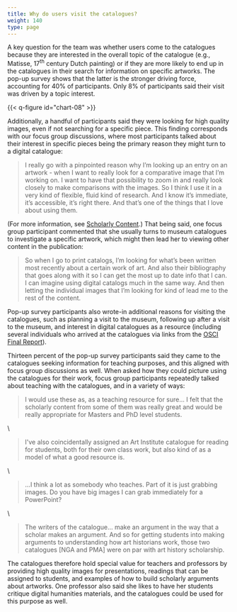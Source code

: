 ```yaml
---
title: Why do users visit the catalogues?
weight: 140
type: page
---
```


A key question for the team was whether users come to the catalogues because they are interested in the overall topic of the catalogue (e.g., Matisse, 17<sup>th</sup> century Dutch painting) or if they are more likely to end up in the catalogues in their search for information on specific artworks. The pop-up survey shows that the latter is the stronger driving force, accounting for 40% of participants. Only 8% of participants said their visit was driven by a topic interest.

{{< q-figure id="chart-08" >}}

Additionally, a handful of participants said they were looking for high quality images, even if not searching for a specific piece. This finding corresponds with our focus group discussions, where most participants talked about their interest in specific pieces being the primary reason they might turn to a digital catalogue:

> I really go with a pinpointed reason why I’m looking up an entry on an artwork - when I want to really look for a comparative image that I’m working on. I want to have that possibility to zoom in and really look closely to make comparisons with the images. So I think I use it in a very kind of flexible, fluid kind of research. And I know it’s immediate, it’s accessible, it’s right there. And that’s one of the things that I love about using them.

(For more information, see [Scholarly Content](/scholarly-content/utility/).) That being said, one focus group participant commented that she usually turns to museum catalogues to investigate a specific artwork, which might then lead her to viewing other content in the publication:

> So when I go to print catalogs, I’m looking for what’s been written most recently about a certain work of art. And also their bibliography that goes along with it so I can get the most up to date info that I can. I can imagine using digital catalogs much in the same way. And then letting the individual images that I’m looking for kind of lead me to the rest of the content.

Pop-up survey participants also wrote-in additional reasons for visiting the catalogues, such as planning a visit to the museum, following up after a visit to the museum, and interest in digital catalogues as a resource (including several individuals who arrived at the catalogues via links from the [OSCI Final Report](https://www.getty.edu/publications/osci-report/)).

Thirteen percent of the pop-up survey participants said they came to the catalogues seeking information for teaching purposes, and this aligned with focus group discussions as well. When asked how they could picture using the catalogues for their work, focus group participants repeatedly talked about teaching with the catalogues, and in a variety of ways:

> I would use these as, as a teaching resource for sure... I felt that the scholarly content from some of them was really great and would be really appropriate for Masters and PhD level students.

\

> I've also coincidentally assigned an Art Institute catalogue for reading for students, both for their own class work, but also kind of as a model of what a good resource is.

\

> ...I think a lot as somebody who teaches. Part of it is just grabbing images. Do you have big images I can grab immediately for a PowerPoint?

\

> The writers of the catalogue... make an argument in the way that a scholar makes an argument. And so for getting students into making arguments to understanding how art historians work, those two catalogues \[NGA and PMA\] were on par with art history scholarship.

The catalogues therefore hold special value for teachers and professors by providing high quality images for presentations, readings that can be assigned to students, and examples of how to build scholarly arguments about artworks. One professor also said she likes to have her students critique digital humanities materials, and the catalogues could be used for this purpose as well.